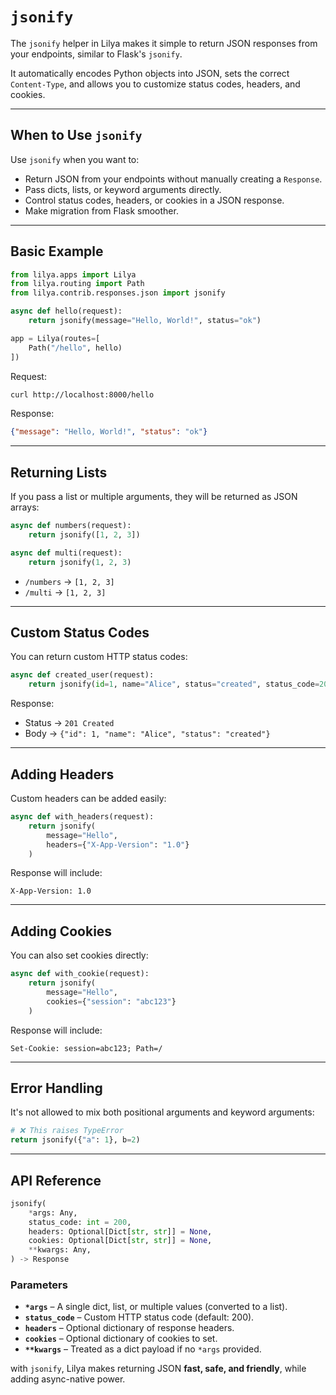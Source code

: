 # `jsonify`

The `jsonify` helper in Lilya makes it simple to return JSON responses from your endpoints,
similar to Flask's `jsonify`.

It automatically encodes Python objects into JSON, sets the correct `Content-Type`,
and allows you to customize status codes, headers, and cookies.

---

## When to Use `jsonify`

Use `jsonify` when you want to:

* Return JSON from your endpoints without manually creating a `Response`.
* Pass dicts, lists, or keyword arguments directly.
* Control status codes, headers, or cookies in a JSON response.
* Make migration from Flask smoother.

---

## Basic Example

```python
from lilya.apps import Lilya
from lilya.routing import Path
from lilya.contrib.responses.json import jsonify

async def hello(request):
    return jsonify(message="Hello, World!", status="ok")

app = Lilya(routes=[
    Path("/hello", hello)
])
```

Request:

```bash
curl http://localhost:8000/hello
```

Response:

```json
{"message": "Hello, World!", "status": "ok"}
```

---

## Returning Lists

If you pass a list or multiple arguments, they will be returned as JSON arrays:

```python
async def numbers(request):
    return jsonify([1, 2, 3])

async def multi(request):
    return jsonify(1, 2, 3)
```

* `/numbers` → `[1, 2, 3]`
* `/multi` → `[1, 2, 3]`

---

## Custom Status Codes

You can return custom HTTP status codes:

```python
async def created_user(request):
    return jsonify(id=1, name="Alice", status="created", status_code=201)
```

Response:

* Status → `201 Created`
* Body → `{"id": 1, "name": "Alice", "status": "created"}`

---

## Adding Headers

Custom headers can be added easily:

```python
async def with_headers(request):
    return jsonify(
        message="Hello",
        headers={"X-App-Version": "1.0"}
    )
```

Response will include:

```
X-App-Version: 1.0
```

---

## Adding Cookies

You can also set cookies directly:

```python
async def with_cookie(request):
    return jsonify(
        message="Hello",
        cookies={"session": "abc123"}
    )
```

Response will include:

```
Set-Cookie: session=abc123; Path=/
```

---

## Error Handling

It's not allowed to mix both positional arguments and keyword arguments:

```python
# ❌ This raises TypeError
return jsonify({"a": 1}, b=2)
```

---

## API Reference

```python
jsonify(
    *args: Any,
    status_code: int = 200,
    headers: Optional[Dict[str, str]] = None,
    cookies: Optional[Dict[str, str]] = None,
    **kwargs: Any,
) -> Response
```

### Parameters

* **`*args`** – A single dict, list, or multiple values (converted to a list).
* **`status_code`** – Custom HTTP status code (default: 200).
* **`headers`** – Optional dictionary of response headers.
* **`cookies`** – Optional dictionary of cookies to set.
* **`**kwargs`** – Treated as a dict payload if no `*args` provided.

with `jsonify`, Lilya makes returning JSON **fast, safe, and friendly**, while adding async-native power.
